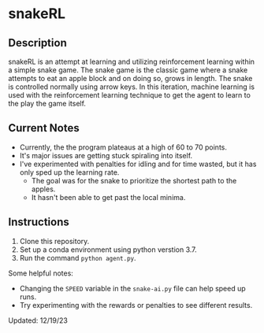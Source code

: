 # snakeRL

## Description
snakeRL is an attempt at learning and utilizing reinforcement learning within a simple snake game. The snake game is the classic game where a snake attempts to eat an apple block and on doing so, grows in length. The snake is controlled normally using arrow keys. In this iteration, machine learning is used with the reinforcement learning technique to get the agent to learn to the play the game itself.

## Current Notes
* Currently, the the program plateaus at a high of 60 to 70 points.
* It's major issues are getting stuck spiraling into itself.
* I've experimented with penalties for idling and for time wasted, but it has only sped up the learning rate.
  - The goal was for the snake to prioritize the shortest path to the apples.
  - It hasn't been able to get past the local minima.

## Instructions
1. Clone this repository.
2. Set up a conda environment using python verstion 3.7.
3. Run the command `python agent.py`.

Some helpful notes:
* Changing the `SPEED` variable in the `snake-ai.py` file can help speed up runs.
* Try experimenting with the rewards or penalties to see different results.

Updated: 12/19/23

